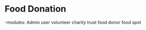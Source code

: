 # Food Donation

-modules:
    Admin
    user
    volunteer
    charity trust
    food donor
    food spot